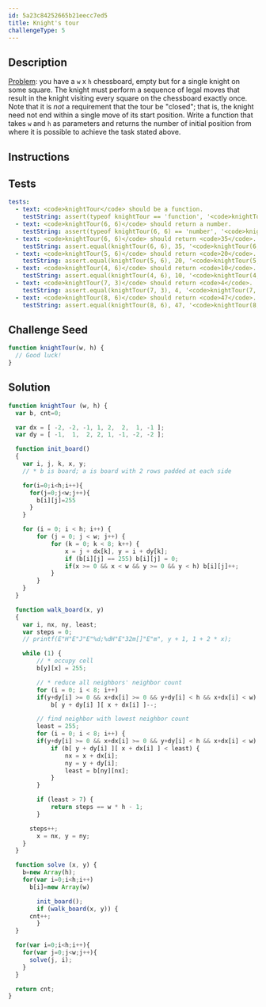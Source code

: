 ```yaml
---
id: 5a23c84252665b21eecc7ed5
title: Knight's tour
challengeType: 5
---
```


## Description
<section id='description'>
<a href="https://en.wikipedia.org/wiki/Knight%27s_tour">Problem</a>: you have a <code>w</code> x <code>h</code> chessboard, empty but for a single knight on some square. The knight must perform a sequence of legal moves that result in the knight visiting every square on the chessboard exactly once. Note that it is <i>not</i> a requirement that the tour be "closed"; that is, the knight need not end within a single move of its start position.
Write a function that takes <code>w</code> and <code>h</code> as parameters and returns the number of initial position from where it is possible to achieve the task stated above.
</section>

## Instructions
<section id='instructions'>

</section>

## Tests
<section id='tests'>

``` yml
tests:
  - text: <code>knightTour</code> should be a function.
    testString: assert(typeof knightTour == 'function', '<code>knightTour</code> should be a function.');
  - text: <code>knightTour(6, 6)</code> should return a number.
    testString: assert(typeof knightTour(6, 6) == 'number', '<code>knightTour(6, 6)</code> should return a number.');
  - text: <code>knightTour(6, 6)</code> should return <code>35</code>.
    testString: assert.equal(knightTour(6, 6), 35, '<code>knightTour(6, 6)</code> should return <code>35</code>.');
  - text: <code>knightTour(5, 6)</code> should return <code>20</code>.
    testString: assert.equal(knightTour(5, 6), 20, '<code>knightTour(5, 6)</code> should return <code>20</code>.');
  - text: <code>knightTour(4, 6)</code> should return <code>10</code>.
    testString: assert.equal(knightTour(4, 6), 10, '<code>knightTour(4, 6)</code> should return <code>10</code>.');
  - text: <code>knightTour(7, 3)</code> should return <code>4</code>.
    testString: assert.equal(knightTour(7, 3), 4, '<code>knightTour(7, 3)</code> should return <code>4</code>.');
  - text: <code>knightTour(8, 6)</code> should return <code>47</code>.
    testString: assert.equal(knightTour(8, 6), 47, '<code>knightTour(8, 6)</code> should return <code>47</code>.');
```

</section>

## Challenge Seed
<section id='challengeSeed'>
<div id='js-seed'>

```js
function knightTour(w, h) {
  // Good luck!
}
```

</div>
</section>

## Solution
<section id='solution'>

```js
function knightTour (w, h) {
  var b, cnt=0;

  var dx = [ -2, -2, -1, 1, 2,  2,  1, -1 ];
  var dy = [ -1,  1,  2, 2, 1, -1, -2, -2 ];

  function init_board()
  {
  	var i, j, k, x, y;
  	// * b is board; a is board with 2 rows padded at each side

    for(i=0;i<h;i++){
      for(j=0;j<w;j++){
        b[i][j]=255
      }
    }

  	for (i = 0; i < h; i++) {
  		for (j = 0; j < w; j++) {
  			for (k = 0; k < 8; k++) {
  				x = j + dx[k], y = i + dy[k];
  				if (b[i][j] == 255) b[i][j] = 0;
  				if(x >= 0 && x < w && y >= 0 && y < h) b[i][j]++;
  			}
  		}
  	}
  }

  function walk_board(x, y)
  {
  	var i, nx, ny, least;
  	var steps = 0;
  	// printf(E"H"E"J"E"%d;%dH"E"32m[]"E"m", y + 1, 1 + 2 * x);

  	while (1) {
  		// * occupy cell
  		b[y][x] = 255;

  		// * reduce all neighbors' neighbor count
  		for (i = 0; i < 8; i++)
        if(y+dy[i] >= 0 && x+dx[i] >= 0 && y+dy[i] < h && x+dx[i] < w)
  			b[ y + dy[i] ][ x + dx[i] ]--;

  		// find neighbor with lowest neighbor count
  		least = 255;
  		for (i = 0; i < 8; i++) {
        if(y+dy[i] >= 0 && x+dx[i] >= 0 && y+dy[i] < h && x+dx[i] < w)
  			if (b[ y + dy[i] ][ x + dx[i] ] < least) {
  				nx = x + dx[i];
  				ny = y + dy[i];
  				least = b[ny][nx];
  			}
  		}

  		if (least > 7) {
  			return steps == w * h - 1;
  		}

      steps++;
  		x = nx, y = ny;
  	}
  }

  function solve (x, y) {
    b=new Array(h);
    for(var i=0;i<h;i++)
      b[i]=new Array(w)

		init_board();
		if (walk_board(x, y)) {
      cnt++;
		}
  }

  for(var i=0;i<h;i++){
    for(var j=0;j<w;j++){
      solve(j, i);
    }
  }

  return cnt;
}
```

</section>
